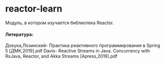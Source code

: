 # reactor-learn
Модуль, в котором изучается библиотека Reactor. 

#### Литература:
Докука,Лозинский- Практика реактивного программирования в Spring 5 [ДМК,2019].pdf
Davis- Reactive Streams in Java. Concurrency with RxJava, Reactor, and Akka Streams [Apress,2019].pdf

